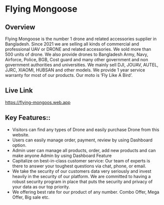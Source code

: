 # Flying Mongoose

## Overview

Flying Mongoose is the number 1 drone and related accessories supplier in Bangladesh. Since 2021 we are selling all kinds of commercial and professional UAV or DRONE and related accessories. We sold more than 500 units of drone. We also provide drones to Bangladesh Army, Navy, Airforce, Police, BGB, Cost guard and many other government and non government authorities and universities. We mainly sell DJI, JOUAV, AUTEL, JJRC, XIAOMI, HUBSAN and other models. We provide 1 year service warranty for most of our products. Our moto is ‘Fly Like A Bird’.

## Live Link

https://flying-mongoos.web.app
 
## Key Features::

 - Visitors can find any types of Drone and easily purchase Drone from this website. 
 - Users can easily manage order, payment, review by using Dashboard option.
 - Admin user can manage all products, order, add new products and can make anyone Admin by using Dashboard Feature 
 - Capitalize on best-in-class customer service: Our team of experts is there to answer your toughest questions via chat, phone, or email.
 - We take the security of our customers data very seriously and invest heavily in the security of our platform. We are committed to having a robust security program in place that puts the security and privacy of your data as our top priority.
 - We offering best rate for our product of any number. Combo Offer, Mega Offer, Big sale etc.
  